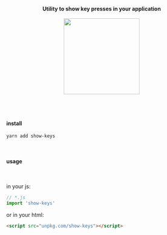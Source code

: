 <p align="center">
  <b>Utility to show key presses in your application</b>
  <br><br/>
  <img src="https://raw.githubusercontent.com/siddharthkp/show-keys/main/demo.gif" height="200px"/>
  <br><br>
</p>

&nbsp;

#### install

```
yarn add show-keys
```

&nbsp;

#### usage

&nbsp;

in your js:

```js
// *.js
import 'show-keys'
```

or in your html:

```html
<script src="unpkg.com/show-keys"></script>
```

&nbsp;

